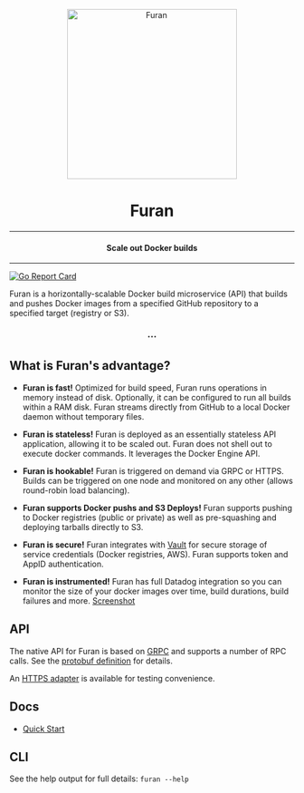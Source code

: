 <p align="center">
<img with="304" height="300" src="https://s3-us-west-2.amazonaws.com/s.cdpn.io/12437/furan_icon.svg" alt="Furan" />
</p>
<h1 align="center">Furan</h1>

-----

<h4 align="center">Scale out Docker builds</h4>

-----

[![Go Report Card](https://goreportcard.com/badge/github.com/dollarshaveclub/furan)](https://goreportcard.com/report/github.com/dollarshaveclub/furan)

Furan is a horizontally-scalable Docker build microservice (API) that builds and pushes Docker images from a specified GitHub repository to a specified target (registry or S3).

<h3 align="center">&middot;&middot;&middot;</h3>

## What is Furan's advantage?

-  **Furan is fast!** Optimized for build speed, Furan runs operations in memory instead of disk. Optionally, it can be configured to run all builds within a RAM disk. Furan streams directly from GitHub to a local Docker daemon without temporary files.

-  **Furan is stateless!** Furan is deployed as an essentially stateless API application, allowing it to be scaled out. Furan does not shell out to execute docker commands. It leverages the Docker Engine API.

-  **Furan is hookable!** Furan is triggered on demand via GRPC or HTTPS. Builds can be triggered on one node and monitored on any other (allows round-robin load balancing).

-  **Furan supports Docker pushs and S3 Deploys!** Furan supports pushing to Docker registries (public or private) as well as pre-squashing and deploying tarballs directly to S3.

- **Furan is secure!** Furan integrates with [Vault](https://www.vaultproject.io) for secure storage of service credentials (Docker registries, AWS). Furan supports token and AppID authentication.

- **Furan is instrumented!** Furan has full Datadog integration so you can monitor the size of your docker images over time, build durations, build failures and more. [Screenshot](https://s3.amazonaws.com/dsc-misc/furan-datadog-dashboard.png)

## API

The native API for Furan is based on [GRPC](http://www.grpc.io) and supports
a number of RPC calls. See the [protobuf definition](https://github.com/dollarshaveclub/furan/blob/master/protos/models.proto#L5-L10)
for details.

An [HTTPS adapter](https://github.com/dollarshaveclub/furan/blob/master/HTTP-API.md) is
available for testing convenience.

## Docs
-  [Quick Start](https://github.com/dollarshaveclub/furan/blob/master/docs/QUICKSTART.md)

## CLI

See the help output for full details: ``furan --help``


